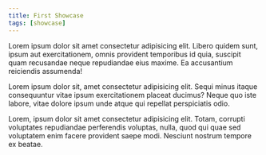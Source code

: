 ```yaml
---
title: First Showcase
tags: [showcase]
---
```


Lorem ipsum dolor sit amet consectetur adipisicing elit. Libero quidem sunt, ipsum aut exercitationem, omnis provident temporibus id quia, suscipit quam recusandae neque repudiandae eius maxime. Ea accusantium reiciendis assumenda!

Lorem ipsum dolor sit, amet consectetur adipisicing elit. Sequi minus itaque consequuntur vitae ipsum exercitationem placeat ducimus? Neque quo iste labore, vitae dolore ipsum unde atque qui repellat perspiciatis odio.

Lorem, ipsum dolor sit amet consectetur adipisicing elit. Totam, corrupti voluptates repudiandae perferendis voluptas, nulla, quod qui quae sed voluptatem enim facere provident saepe modi. Nesciunt nostrum tempore ex beatae.
